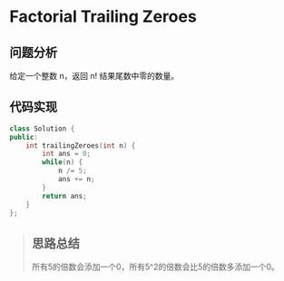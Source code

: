 # Factorial Trailing Zeroes
## 问题分析
给定一个整数 n，返回 n! 结果尾数中零的数量。
## 代码实现
```cpp
class Solution {
public:
    int trailingZeroes(int n) {
        int ans = 0;
        while(n) {
            n /= 5;
            ans += n;
        }
        return ans;
    }
};
```
>## 思路总结
>所有5的倍数会添加一个0，所有5^2的倍数会比5的倍数多添加一个0。
